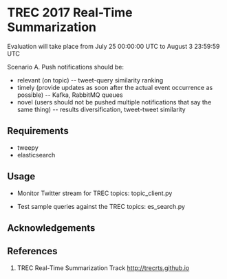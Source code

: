 # TREC 2017 Real-Time Summarization

Evaluation will take place from July 25 00:00:00 UTC to August 3 23:59:59 UTC

Scenario A. Push notifications should be:

* relevant (on topic) -- tweet-query similarity ranking
* timely (provide updates as soon after the actual event occurrence as possible) -- Kafka, RabbitMQ queues
* novel (users should not be pushed multiple notifications that say the same thing) -- results diversification, tweet-tweet similarity

## Requirements

* tweepy
* elasticsearch

## Usage

* Monitor Twitter stream for TREC topics:
topic_client.py

* Test sample queries against the TREC topics:
es_search.py

## Acknowledgements


## References

1. TREC Real-Time Summarization Track http://trecrts.github.io